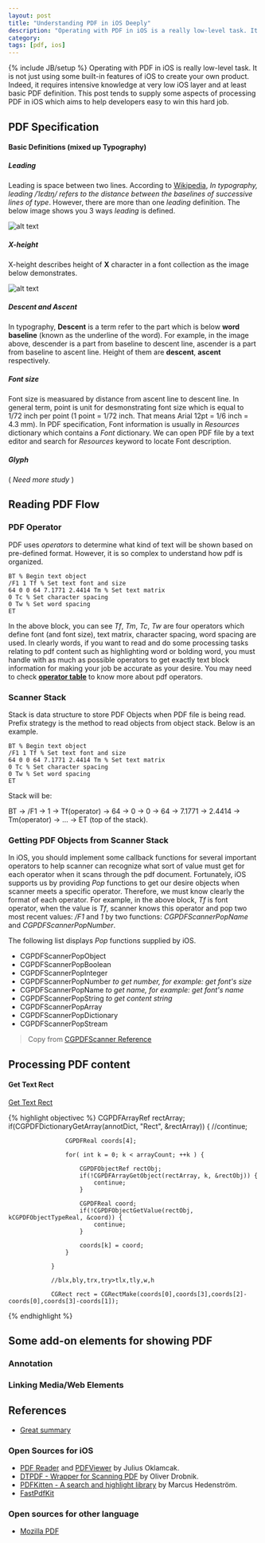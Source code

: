 ```yaml
---
layout: post
title: "Understanding PDF in iOS Deeply"
description: "Operating with PDF in iOS is a really low-level task. It is not just using some built-in features of iOS to create your own product. Indeed, it requires intensive knowledge at very low iOS layer and at least basic PDF definitions. This post tends to supply some aspects of processing PDF in iOS which aims to help developers easy to win this hard job."
category: 
tags: [pdf, ios]
---
```

{% include JB/setup %}
Operating with PDF in iOS is really low-level task. It is not just using some built-in features of iOS to create your own product. Indeed, it requires intensive knowledge at very low iOS layer and at least basic PDF definition. This post tends to supply some aspects of processing PDF in iOS which aims to help developers easy to win this hard job.

## PDF Specification
#### Basic Definitions (mixed up Typography)
##### Leading
Leading is space between two lines. According to [Wikipedia](http://en.wikipedia.org/wiki/Leading), _In typography, leading /ˈlɛdɪŋ/ refers to the distance between the baselines of successive lines of type_. However, there are more than one _leading_ definition. The below image shows you 3 ways _leading_ is defined.

![alt text](http://hugo53.github.io/images/pdfpost/leadingoriginal.png "leading")


##### X-height
X-height describes height of __X__ character in a font collection as the image below demonstrates.

![alt text](http://hugo53.github.io/images/pdfpost/line.png "baseline")

##### Descent and Ascent
In typography, **Descent** is a term refer to the part which is below **word baseline** (known as the underline of the word). For example, in the image above, descender is a part from baseline to descent line, ascender is a part from baseline to ascent line. Height of them are **descent**, **ascent** respectively.  

##### Font size
Font size is measuared by distance from ascent line to descent line. In general term, point is unit for desmonstrating font size which is equal to 1/72 inch per point (1 point = 1/72 inch. That means Arial 12pt = 1/6 inch = 4.3 mm). In PDF specification, Font information is usually in _Resources_ dictionary which contains a _Font_ dictionary. We can open PDF file by a text editor and search for _Resources_ keyword to locate Font description.

##### Glyph
( _Need more study_ )

## Reading PDF Flow
### PDF Operator
PDF uses _operators_ to determine what kind of text will be shown based on pre-defined format. However, it is so complex to understand how pdf is organized. 

	BT % Begin text object
	/F1 1 Tf % Set text font and size 
	64 0 0 64 7.1771 2.4414 Tm % Set text matrix 
	0 Tc % Set character spacing 
	0 Tw % Set word spacing
	ET

In the above block, you can see _Tf_, _Tm_, _Tc_, _Tw_ are four operators which define font (and font size), text matrix, character spacing, word spacing are used. In clearly words, if you want to read and do some processing tasks relating to pdf content such as highlighting word or bolding word, you must handle with as much as possible operators to get exactly text block information for making your job be accurate as your desire. You may need to check [**operator table**](http://my.safaribooksonline.com/book/office-and-productivity-applications/0321304748/operator-summary/app01) to know more about pdf operators.

### Scanner Stack
Stack is data structure to store PDF Objects when PDF file is being read. Prefix strategy is the method to read objects from object stack. Below is an example.

	BT % Begin text object
	/F1 1 Tf % Set text font and size 
	64 0 0 64 7.1771 2.4414 Tm % Set text matrix 
	0 Tc % Set character spacing 
	0 Tw % Set word spacing
	ET

Stack will be:

BT -> /F1 -> 1 -> Tf(operator) -> 64 -> 0 -> 0 -> 64 -> 7.1771 -> 2.4414 -> Tm(operator) -> ... -> ET (top of the stack).


### Getting PDF Objects from Scanner Stack
In iOS, you should implement some callback functions for several important operators to help scanner can recognize what sort of value must get for each operator when it scans through the pdf document. Fortunately, iOS supports us by providing _Pop_ functions to get our desire objects when scanner meets a specific operator. Therefore, we must know clearly the format of each operator. For example, in the above block, _Tf_ is font operator, when the value is _Tf_, scanner knows this operator and pop two most recent values: _/F1_ and _1_ by two functions: _CGPDFScannerPopName_ and _CGPDFScannerPopNumber_.

The following list displays _Pop_ functions supplied by iOS.
- CGPDFScannerPopObject
- CGPDFScannerPopBoolean
- CGPDFScannerPopInteger
- CGPDFScannerPopNumber		_to get number, for example: get font's size_
- CGPDFScannerPopName		_to get name, for example: get font's name_
- CGPDFScannerPopString		_to get content string_
- CGPDFScannerPopArray
- CGPDFScannerPopDictionary
- CGPDFScannerPopStream

> Copy from [CGPDFScanner Reference](http://www.cocoachina.com/wiki/index.php?title=CGPDFScanner_Reference)

## Processing PDF content
#### Get Text Rect
[Get Text Rect](http://stackoverflow.com/questions/4255298/how-does-an-annot-cgpdfdictionary-rect-translate-to-objective-c-rect/4255586#4255586)

{% highlight objectivec %}
CGPDFArrayRef rectArray;
                if(CGPDFDictionaryGetArray(annotDict, "Rect", &rectArray)) {
                    //continue;

                    CGPDFReal coords[4];

                    for( int k = 0; k < arrayCount; ++k ) {

                        CGPDFObjectRef rectObj;
                        if(!CGPDFArrayGetObject(rectArray, k, &rectObj)) {
                            continue;
                        }

                        CGPDFReal coord;
                        if(!CGPDFObjectGetValue(rectObj, kCGPDFObjectTypeReal, &coord)) {
                            continue;
                        }

                        coords[k] = coord;
                    }      

                }

                //blx,bly,trx,try>tlx,tly,w,h

                CGRect rect = CGRectMake(coords[0],coords[3],coords[2]-coords[0],coords[3]-coords[1]);
{% endhighlight %}

## Some add-on elements for showing PDF
### Annotation

### Linking Media/Web Elements


## References
- [Great summary](http://stackoverflow.com/questions/3889634/fast-and-lean-pdf-viewer-for-iphone-ipad-ios-tips-and-hints?rq=1)

### Open Sources for iOS
- [PDF Reader](https://github.com/vfr/Reader) and [PDFViewer](https://github.com/vfr/Viewer) by Julius Oklamcak.
- [DTPDF - Wrapper for Scanning PDF](https://github.com/Cocoanetics/DTPDF) by Oliver Drobnik.
- [PDFKitten - A search and highlight library](https://github.com/KurtCode/PDFKitten) by Marcus Hedenström.
- [FastPdfKit](https://github.com/mobfarm/FastPdfKit)

### Open sources for other language
- [Mozilla PDF](https://github.com/mozilla/pdf.js)

